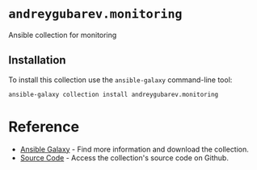 # `andreygubarev.monitoring`

Ansible collection for monitoring

## Installation

To install this collection use the `ansible-galaxy` command-line tool:

```sh
ansible-galaxy collection install andreygubarev.monitoring
```

# Reference

- [Ansible Galaxy](https://galaxy.ansible.com/andreygubarev/monitoring) - Find more information and download the collection.
- [Source Code](https://github.com/andreygubarev/ansible-monitoring) - Access the collection's source code on Github.
